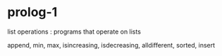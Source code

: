 # prolog-1

list operations : programs that operate on lists 

append, min, max, isincreasing, isdecreasing, alldifferent, sorted, insert

